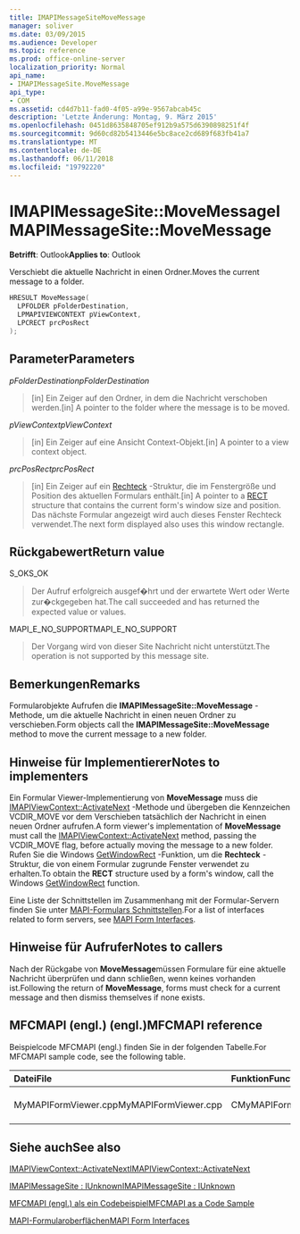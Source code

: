 ```yaml
---
title: IMAPIMessageSiteMoveMessage
manager: soliver
ms.date: 03/09/2015
ms.audience: Developer
ms.topic: reference
ms.prod: office-online-server
localization_priority: Normal
api_name:
- IMAPIMessageSite.MoveMessage
api_type:
- COM
ms.assetid: cd4d7b11-fad0-4f05-a99e-9567abcab45c
description: 'Letzte Änderung: Montag, 9. März 2015'
ms.openlocfilehash: 0451d8635848705ef912b9a575d6390898251f4f
ms.sourcegitcommit: 9d60cd82b5413446e5bc8ace2cd689f683fb41a7
ms.translationtype: MT
ms.contentlocale: de-DE
ms.lasthandoff: 06/11/2018
ms.locfileid: "19792220"
---
```

# <a name="imapimessagesitemovemessage"></a><span data-ttu-id="e4df5-103">IMAPIMessageSite::MoveMessage</span><span class="sxs-lookup"><span data-stu-id="e4df5-103">IMAPIMessageSite::MoveMessage</span></span>

  
  
<span data-ttu-id="e4df5-104">**Betrifft**: Outlook</span><span class="sxs-lookup"><span data-stu-id="e4df5-104">**Applies to**: Outlook</span></span> 
  
<span data-ttu-id="e4df5-105">Verschiebt die aktuelle Nachricht in einen Ordner.</span><span class="sxs-lookup"><span data-stu-id="e4df5-105">Moves the current message to a folder.</span></span>
  
```cpp
HRESULT MoveMessage(
  LPFOLDER pFolderDestination,
  LPMAPIVIEWCONTEXT pViewContext,
  LPCRECT prcPosRect
);
```

## <a name="parameters"></a><span data-ttu-id="e4df5-106">Parameter</span><span class="sxs-lookup"><span data-stu-id="e4df5-106">Parameters</span></span>

 <span data-ttu-id="e4df5-107">_pFolderDestination_</span><span class="sxs-lookup"><span data-stu-id="e4df5-107">_pFolderDestination_</span></span>
  
> <span data-ttu-id="e4df5-108">[in] Ein Zeiger auf den Ordner, in dem die Nachricht verschoben werden.</span><span class="sxs-lookup"><span data-stu-id="e4df5-108">[in] A pointer to the folder where the message is to be moved.</span></span>
    
 <span data-ttu-id="e4df5-109">_pViewContext_</span><span class="sxs-lookup"><span data-stu-id="e4df5-109">_pViewContext_</span></span>
  
> <span data-ttu-id="e4df5-110">[in] Ein Zeiger auf eine Ansicht Context-Objekt.</span><span class="sxs-lookup"><span data-stu-id="e4df5-110">[in] A pointer to a view context object.</span></span>
    
 <span data-ttu-id="e4df5-111">_prcPosRect_</span><span class="sxs-lookup"><span data-stu-id="e4df5-111">_prcPosRect_</span></span>
  
> <span data-ttu-id="e4df5-112">[in] Ein Zeiger auf ein [Rechteck](http://msdn.microsoft.com/de-de/library/dd162897%28VS.85%29.aspx) -Struktur, die im Fenstergröße und Position des aktuellen Formulars enthält.</span><span class="sxs-lookup"><span data-stu-id="e4df5-112">[in] A pointer to a [RECT](http://msdn.microsoft.com/de-de/library/dd162897%28VS.85%29.aspx) structure that contains the current form's window size and position.</span></span> <span data-ttu-id="e4df5-113">Das nächste Formular angezeigt wird auch dieses Fenster Rechteck verwendet.</span><span class="sxs-lookup"><span data-stu-id="e4df5-113">The next form displayed also uses this window rectangle.</span></span> 
    
## <a name="return-value"></a><span data-ttu-id="e4df5-114">Rückgabewert</span><span class="sxs-lookup"><span data-stu-id="e4df5-114">Return value</span></span>

<span data-ttu-id="e4df5-115">S_OK</span><span class="sxs-lookup"><span data-stu-id="e4df5-115">S_OK</span></span> 
  
> <span data-ttu-id="e4df5-116">Der Aufruf erfolgreich ausgef�hrt und der erwartete Wert oder Werte zur�ckgegeben hat.</span><span class="sxs-lookup"><span data-stu-id="e4df5-116">The call succeeded and has returned the expected value or values.</span></span>
    
<span data-ttu-id="e4df5-117">MAPI_E_NO_SUPPORT</span><span class="sxs-lookup"><span data-stu-id="e4df5-117">MAPI_E_NO_SUPPORT</span></span> 
  
> <span data-ttu-id="e4df5-118">Der Vorgang wird von dieser Site Nachricht nicht unterstützt.</span><span class="sxs-lookup"><span data-stu-id="e4df5-118">The operation is not supported by this message site.</span></span>
    
## <a name="remarks"></a><span data-ttu-id="e4df5-119">Bemerkungen</span><span class="sxs-lookup"><span data-stu-id="e4df5-119">Remarks</span></span>

<span data-ttu-id="e4df5-120">Formularobjekte Aufrufen die **IMAPIMessageSite::MoveMessage** -Methode, um die aktuelle Nachricht in einen neuen Ordner zu verschieben.</span><span class="sxs-lookup"><span data-stu-id="e4df5-120">Form objects call the **IMAPIMessageSite::MoveMessage** method to move the current message to a new folder.</span></span> 
  
## <a name="notes-to-implementers"></a><span data-ttu-id="e4df5-121">Hinweise für Implementierer</span><span class="sxs-lookup"><span data-stu-id="e4df5-121">Notes to implementers</span></span>

<span data-ttu-id="e4df5-122">Ein Formular Viewer-Implementierung von **MoveMessage** muss die [IMAPIViewContext::ActivateNext](imapiviewcontext-activatenext.md) -Methode und übergeben die Kennzeichen VCDIR_MOVE vor dem Verschieben tatsächlich der Nachricht in einen neuen Ordner aufrufen.</span><span class="sxs-lookup"><span data-stu-id="e4df5-122">A form viewer's implementation of **MoveMessage** must call the [IMAPIViewContext::ActivateNext](imapiviewcontext-activatenext.md) method, passing the VCDIR_MOVE flag, before actually moving the message to a new folder.</span></span> <span data-ttu-id="e4df5-123">Rufen Sie die Windows [GetWindowRect](http://msdn.microsoft.com/de-de/library/ms633519) -Funktion, um die **Rechteck** -Struktur, die von einem Formular zugrunde Fenster verwendet zu erhalten.</span><span class="sxs-lookup"><span data-stu-id="e4df5-123">To obtain the **RECT** structure used by a form's window, call the Windows [GetWindowRect](http://msdn.microsoft.com/de-de/library/ms633519) function.</span></span> 
  
<span data-ttu-id="e4df5-124">Eine Liste der Schnittstellen im Zusammenhang mit der Formular-Servern finden Sie unter [MAPI-Formulars Schnittstellen](mapi-form-interfaces.md).</span><span class="sxs-lookup"><span data-stu-id="e4df5-124">For a list of interfaces related to form servers, see [MAPI Form Interfaces](mapi-form-interfaces.md).</span></span>
  
## <a name="notes-to-callers"></a><span data-ttu-id="e4df5-125">Hinweise für Aufrufer</span><span class="sxs-lookup"><span data-stu-id="e4df5-125">Notes to callers</span></span>

<span data-ttu-id="e4df5-126">Nach der Rückgabe von **MoveMessage**müssen Formulare für eine aktuelle Nachricht überprüfen und dann schließen, wenn keines vorhanden ist.</span><span class="sxs-lookup"><span data-stu-id="e4df5-126">Following the return of **MoveMessage**, forms must check for a current message and then dismiss themselves if none exists.</span></span> 
  
## <a name="mfcmapi-reference"></a><span data-ttu-id="e4df5-127">MFCMAPI (engl.) (engl.)</span><span class="sxs-lookup"><span data-stu-id="e4df5-127">MFCMAPI reference</span></span>

<span data-ttu-id="e4df5-128">Beispielcode MFCMAPI (engl.) finden Sie in der folgenden Tabelle.</span><span class="sxs-lookup"><span data-stu-id="e4df5-128">For MFCMAPI sample code, see the following table.</span></span>
  
|<span data-ttu-id="e4df5-129">**Datei**</span><span class="sxs-lookup"><span data-stu-id="e4df5-129">**File**</span></span>|<span data-ttu-id="e4df5-130">**Funktion**</span><span class="sxs-lookup"><span data-stu-id="e4df5-130">**Function**</span></span>|<span data-ttu-id="e4df5-131">**Comment**</span><span class="sxs-lookup"><span data-stu-id="e4df5-131">**Comment**</span></span>|
|:-----|:-----|:-----|
|<span data-ttu-id="e4df5-132">MyMAPIFormViewer.cpp</span><span class="sxs-lookup"><span data-stu-id="e4df5-132">MyMAPIFormViewer.cpp</span></span>  <br/> |<span data-ttu-id="e4df5-133">CMyMAPIFormViewer::MoveMessage</span><span class="sxs-lookup"><span data-stu-id="e4df5-133">CMyMAPIFormViewer::MoveMessage</span></span>  <br/> |<span data-ttu-id="e4df5-134">Nicht implementiert.</span><span class="sxs-lookup"><span data-stu-id="e4df5-134">Not implemented.</span></span>  <br/> |
   
## <a name="see-also"></a><span data-ttu-id="e4df5-135">Siehe auch</span><span class="sxs-lookup"><span data-stu-id="e4df5-135">See also</span></span>



[<span data-ttu-id="e4df5-136">IMAPIViewContext::ActivateNext</span><span class="sxs-lookup"><span data-stu-id="e4df5-136">IMAPIViewContext::ActivateNext</span></span>](imapiviewcontext-activatenext.md)
  
[<span data-ttu-id="e4df5-137">IMAPIMessageSite : IUnknown</span><span class="sxs-lookup"><span data-stu-id="e4df5-137">IMAPIMessageSite : IUnknown</span></span>](imapimessagesiteiunknown.md)


[<span data-ttu-id="e4df5-138">MFCMAPI (engl.) als ein Codebeispiel</span><span class="sxs-lookup"><span data-stu-id="e4df5-138">MFCMAPI as a Code Sample</span></span>](mfcmapi-as-a-code-sample.md)
  
[<span data-ttu-id="e4df5-139">MAPI-Formularoberflächen</span><span class="sxs-lookup"><span data-stu-id="e4df5-139">MAPI Form Interfaces</span></span>](mapi-form-interfaces.md)

